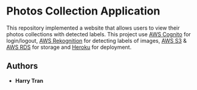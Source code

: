 # Photos Collection Application

This repository implemented a website that allows users to view their photos collections with detected labels. This project use [AWS Cognito](https://aws.amazon.com/cognito/) for login/logout, [AWS Rekognition](https://aws.amazon.com/rekognition/) for detecting labels of images, [AWS S3](https://aws.amazon.com/s3/) & [AWS RDS](https://aws.amazon.com/rds/) for storage and [Heroku](https://www.heroku.com/home) for deployment.

## Authors

- **Harry Tran**
